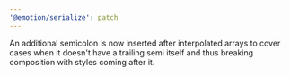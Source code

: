 ```yaml
---
'@emotion/serialize': patch
---
```


An additional semicolon is now inserted after interpolated arrays to cover cases when it doesn't have a trailing semi itself and thus breaking composition with styles coming after it.

